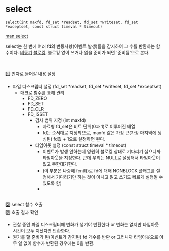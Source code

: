 # select

~~~
select(int maxfd, fd_set *readset, fd_set *writeset, fd_set *exceptset, const struct timeval * timeout)
~~~

[man select](https://man7.org/linux/man-pages/man2/select.2.html)

select는 한 번에 여러 fd의 변동사항(이벤트 발생)들을 감지하여 그 수를 반환하는 함수이다. [비동기](동기블로킹.md) [블로킹](동기블로킹.md). 블로킹 없이 쓰거나 읽을 준비가 되면 '준비됨'으로 본다.

<br>
<br>1️⃣ 인자로 들어갈 내용 설정

- 파일 디스크립터 설정 (fd_set *readset, fd_set *writeset, fd_set *exceptset)
  - 매크로 함수를 통해 관리
    - FD_ZERO
    - FD_SET
    - FD_CLR
    - FD_ISSET
      - 검사 범위 지정 (int maxfd)
        - 자료형 fd_set은 비트 단위(0과 1)로 이루어진 배열
        - fd는 순서대로 지정되므로, maxfd 값은 가장 큰(가장 마지막에 생성된) fd값 + 1으로 설정하면 된다.
      - 타임아웃 설정 (const struct timeval * timeout)
        - 이벤트가 발생 안하는데 영원히 블로킹 상태로 기다리기 싫으니까 타임아웃을 지정한다. 근데 우리는 NULL로 설정해서 타임아웃이 없고 무한대기한다.
        - (이 부분은 나중에 fcntl()로 fd에 대해 NONBLOCK 플래그를 설정해서 기다리기만 하는 것이 아니고 읽고 쓰기도 빠르게 실행될 수 있도록 함)
        - 
<br>2️⃣ select 함수 호출
<br>3️⃣ 호출 결과 확인
- 관찰 중인 파일 디스크립터에 변화가 생겨야 반환한다 or 변화는 없지만 타임아웃 시간이 모두 지났다면 반환한다.
- 뭔가를 할 준비가 된(이벤트가 감지된) fd 개수를 반환 or 그러니까 타임아웃으로 아무 일 없이 함수가 반환된 경우에는 0을 반환.
